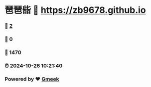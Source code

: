 # 琶琶啙 :link: https://zb9678.github.io 
### :page_facing_up: [2](https://zb9678.github.io/tag.html) 
### :speech_balloon: 0 
### :hibiscus: 1470 
### :alarm_clock: 2024-10-26 10:21:40 
### Powered by :heart: [Gmeek](https://github.com/Meekdai/Gmeek)
